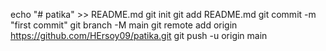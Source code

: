 echo "# patika" >> README.md
git init
git add README.md
git commit -m "first commit"
git branch -M main
git remote add origin https://github.com/HErsoy09/patika.git
git push -u origin main
